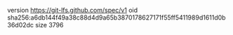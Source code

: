 version https://git-lfs.github.com/spec/v1
oid sha256:a6db144f49a38c88d4d9a65b3870178627171f55ff5411989d1611d0b36d02dc
size 3796
